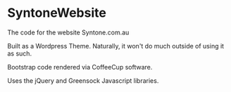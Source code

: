 # SyntoneWebsite
The code for the website Syntone.com.au

Built as a Wordpress Theme. Naturally, it won't do much outside of using it as such.

Bootstrap code rendered via CoffeeCup software.

Uses the jQuery and Greensock Javascript libraries.
